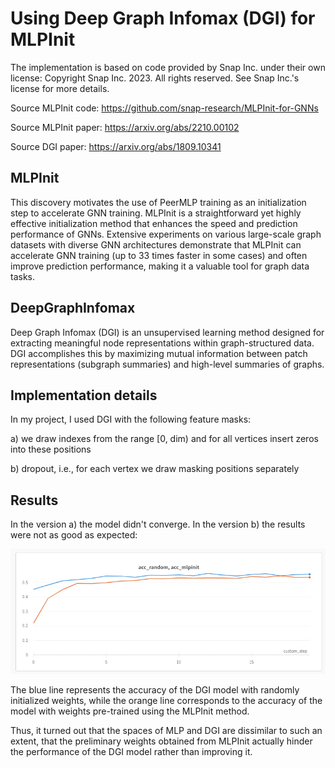 
# Using Deep Graph Infomax (DGI) for MLPInit

The implementation is based on code provided by Snap Inc. under their own license:
Copyright Snap Inc. 2023. All rights reserved.
See Snap Inc.'s license for more details.

Source MLPInit code: https://github.com/snap-research/MLPInit-for-GNNs

Source MLPInit paper: https://arxiv.org/abs/2210.00102

Source DGI paper: https://arxiv.org/abs/1809.10341

## MLPInit
This discovery motivates the use of PeerMLP training as an initialization step to accelerate GNN training. MLPInit is a straightforward yet highly effective initialization method that enhances the speed and prediction performance of GNNs. Extensive experiments on various large-scale graph datasets with diverse GNN architectures demonstrate that MLPInit can accelerate GNN training (up to 33 times faster in some cases) and often improve prediction performance, making it a valuable tool for graph data tasks.

## DeepGraphInfomax
Deep Graph Infomax (DGI) is an unsupervised learning method designed for extracting meaningful node representations within graph-structured data. DGI accomplishes this by maximizing mutual information between patch representations (subgraph summaries) and high-level summaries of graphs. 

## Implementation details
In my project, I used DGI with the following feature masks:

a) we draw indexes from the range [0, dim) and for all vertices insert zeros into these positions

b) dropout, i.e., for each vertex we draw masking positions separately


## Results
In the version a) the model didn't converge.
In the version b) the results were not as good as expected:

![dgi model results](screenshots/dgi_results.jpg)

The blue line represents the accuracy of the DGI model with randomly initialized weights, while the orange line corresponds to the accuracy of the model with weights pre-trained using the MLPInit method.

Thus, it turned out that the spaces of MLP and DGI are dissimilar to such an extent, that the preliminary weights obtained from MLPInit actually hinder the performance of the DGI model rather than improving it.